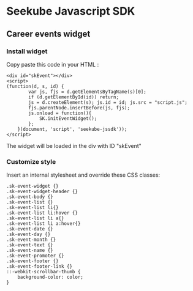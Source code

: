 Seekube Javascript SDK
===================

Career events widget
-------------

### Install widget

Copy paste this code in your HTML :

    <div id="skEvent"></div>
    <script>
    (function(d, s, id) {
            var js, fjs = d.getElementsByTagName(s)[0];
            if (d.getElementById(id)) return;
            js = d.createElement(s); js.id = id; js.src = "script.js";
            fjs.parentNode.insertBefore(js, fjs);
            js.onload = function(){
                SK.initEventWidget();
            };
        }(document, 'script', 'seekube-jssdk'));
    </script>

The widget will be loaded in the div with ID "skEvent"

### Customize style

Insert an internal stylesheet and override these CSS classes:

    .sk-event-widget {}
    .sk-event-widget-header {}
    .sk-event-body {}
    .sk-event-list {}
    .sk-event-list li{}
    .sk-event-list li:hover {}
    .sk-event-list li a{}
    .sk-event-list li a:hover{}
    .sk-event-date {}
    .sk-event-day {}
    .sk-event-month {}
    .sk-event-text {}
    .sk-event-name {}
    .sk-event-promoter {}
    .sk-event-footer {}
    .sk-event-footer-link {}
    ::-webkit-scrollbar-thumb {
        background-color: color;
    }
